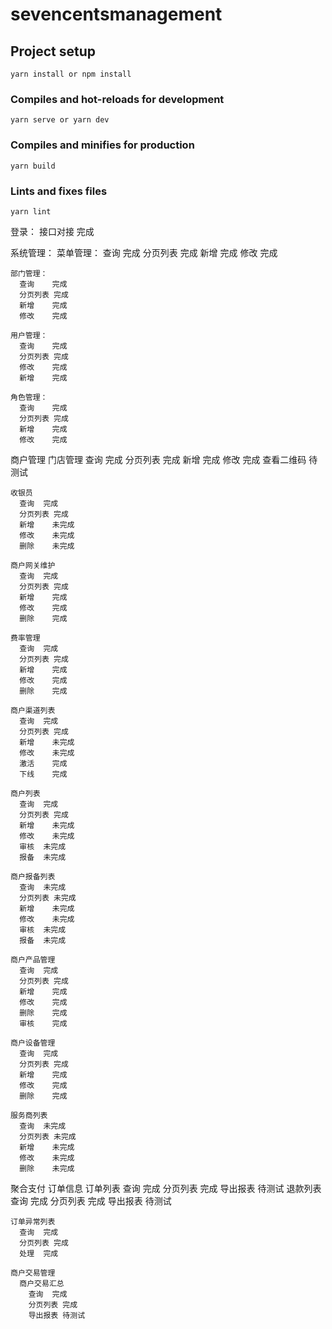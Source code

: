 # sevencentsmanagement

## Project setup
```
yarn install or npm install
```

### Compiles and hot-reloads for development
```
yarn serve or yarn dev
```

### Compiles and minifies for production
```
yarn build
```

### Lints and fixes files
```
yarn lint
```

  登录：
    接口对接 完成
  
  系统管理：
    菜单管理：
      查询    完成
      分页列表 完成
      新增    完成
      修改    完成

    部门管理：
      查询    完成
      分页列表 完成
      新增    完成
      修改    完成

    用户管理：
      查询    完成
      分页列表 完成
      修改    完成
      新增    完成

    角色管理：
      查询    完成
      分页列表 完成
      新增    完成
      修改    完成
      
  商户管理
    门店管理
      查询  完成
      分页列表 完成
      新增    完成
      修改    完成
      查看二维码  待测试

    收银员
      查询  完成
      分页列表 完成
      新增    未完成
      修改    未完成
      删除    未完成

    商户网关维护
      查询  完成
      分页列表 完成
      新增    完成
      修改    完成
      删除    完成

    费率管理
      查询  完成
      分页列表 完成
      新增    完成
      修改    完成
      删除    完成

    商户渠道列表
      查询  完成
      分页列表 完成
      新增    未完成
      修改    未完成
      激活    完成
      下线    完成

    商户列表
      查询  完成
      分页列表 完成
      新增    未完成
      修改    未完成
      审核  未完成
      报备  未完成
    
    商户报备列表
      查询  未完成
      分页列表 未完成
      新增    未完成
      修改    未完成
      审核  未完成
      报备  未完成

    商户产品管理
      查询  完成
      分页列表 完成
      新增    完成
      修改    完成
      删除    完成
      审核    完成

    商户设备管理
      查询  完成
      分页列表 完成
      新增    完成
      修改    完成
      删除    完成
    
    服务商列表
      查询  未完成
      分页列表 未完成
      新增    未完成
      修改    未完成
      删除    未完成

  聚合支付
    订单信息
      订单列表
        查询  完成
        分页列表 完成
        导出报表 待测试
      退款列表
        查询  完成
        分页列表 完成
        导出报表 待测试

    订单异常列表
      查询  完成
      分页列表 完成
      处理  完成

    商户交易管理
      商户交易汇总
        查询  完成
        分页列表 完成
        导出报表 待测试